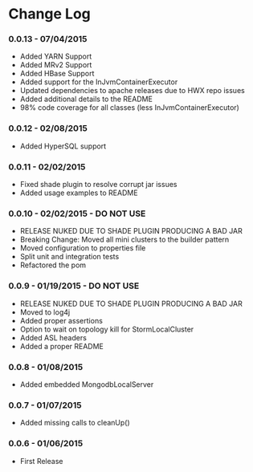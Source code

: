 Change Log
==========
### 0.0.13 - 07/04/2015
* Added YARN Support
* Added MRv2 Support
* Added HBase Support
* Added support for the InJvmContainerExecutor
* Updated dependencies to apache releases due to HWX repo issues
* Added additional details to the README
* 98% code coverage for all classes (less InJvmContainerExecutor)

### 0.0.12 - 02/08/2015
* Added HyperSQL support

### 0.0.11 - 02/02/2015
* Fixed shade plugin to resolve corrupt jar issues
* Added usage examples to README

### 0.0.10 - 02/02/2015 - DO NOT USE
* RELEASE NUKED DUE TO SHADE PLUGIN PRODUCING A BAD JAR
* Breaking Change: Moved all mini clusters to the builder pattern
* Moved configuration to properties file
* Split unit and integration tests
* Refactored the pom

### 0.0.9 - 01/19/2015 - DO NOT USE
* RELEASE NUKED DUE TO SHADE PLUGIN PRODUCING A BAD JAR
* Moved to log4j
* Added proper assertions
* Option to wait on topology kill for StormLocalCluster
* Added ASL headers
* Added a proper README

### 0.0.8 - 01/08/2015
* Added embedded MongodbLocalServer

### 0.0.7 - 01/07/2015
* Added missing calls to cleanUp()

### 0.0.6 - 01/06/2015
* First Release
